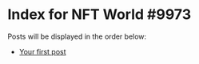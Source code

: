 # Index for NFT World #9973
Posts will be displayed in the order below:

- [Your first post](./001-first.md)

